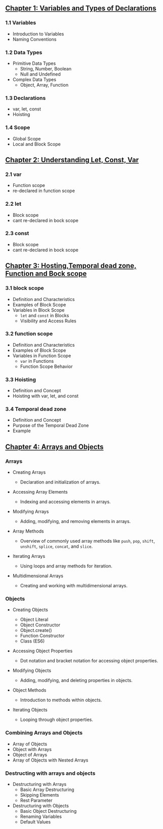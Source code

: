 ## [Chapter 1: Variables and Types of Declarations](./c1.md)

### 1.1 Variables

- Introduction to Variables
- Naming Conventions

### 1.2 Data Types

- Primitive Data Types
  - String, Number, Boolean
  - Null and Undefined
- Complex Data Types
  - Object, Array, Function

### 1.3 Declarations

- var, let, const
- Hoisting

### 1.4 Scope

- Global Scope
- Local and Block Scope

## [Chapter 2: Understanding Let, Const, Var](./c2.md)

### 2.1 var

- Function scope
- re-declared in function scope

### 2.2 let

- Block scope
- cant re-declared in bock scope

### 2.3 const

- Block scope
- cant re-declared in bock scope

## [Chapter 3: Hosting,Temporal dead zone, Function and Bock scope](./c3.md)

### 3.1 block scope

- Definition and Characteristics
- Examples of Block Scope
- Variables in Block Scope
  - `let` and `const` in Blocks
  - Visibility and Access Rules

### 3.2 function scope

- Definition and Characteristics
- Examples of Block Scope
- Variables in Function Scope
  - `var` in Functions
  - Function Scope Behavior

### 3.3 Hoisting

- Definition and Concept
- Hoisting with var, let, and const

### 3.4 Temporal dead zone

- Definition and Concept
- Purpose of the Temporal Dead Zone
- Example





## [Chapter 4: Arrays and Objects](./c4.md)

### Arrays
- Creating Arrays
  - Declaration and initialization of arrays.
  
- Accessing Array Elements
  - Indexing and accessing elements in arrays.
  
- Modifying Arrays
  - Adding, modifying, and removing elements in arrays.
  
- Array Methods
  - Overview of commonly used array methods like `push`, `pop`, `shift`, `unshift`, `splice`, `concat`, and `slice`.

- Iterating Arrays
  - Using loops and array methods for iteration.

- Multidimensional Arrays
  - Creating and working with multidimensional arrays.

### Objects
- Creating Objects
  - Object Literal
  - Object Constructor
  - Object.create()
  - Function Constructor
  - Class (ES6)

  
- Accessing Object Properties
  - Dot notation and bracket notation for accessing object properties.
  
- Modifying Objects
  - Adding, modifying, and deleting properties in objects.
  
- Object Methods
  - Introduction to methods within objects.

- Iterating Objects
  - Looping through object properties.

### Combining Arrays and Objects
  - Array of Objects
  - Object with Arrays
  - Object of Arrays
  - Array of Objects with Nested Arrays


### Destructing with arrays and objects
- Destructuring with Arrays
  - Basic Array Destructuring
  - Skipping Elements
  - Rest Parameter
- Destructuring with Objects
  - Basic Object Destructuring
  - Renaming Variables
  - Default Values
